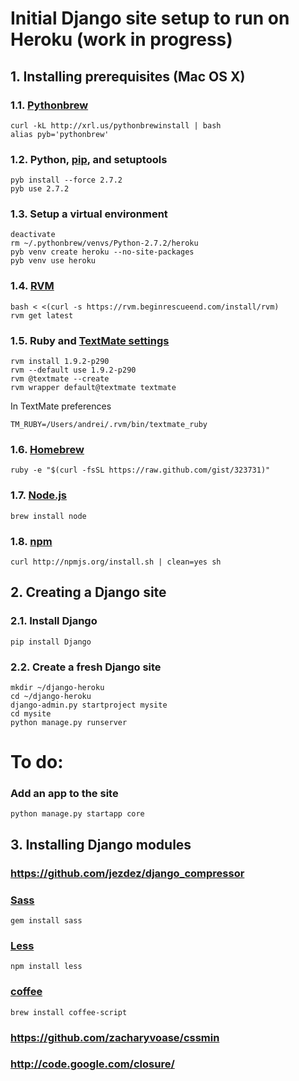 # Initial Django site setup to run on Heroku (work in progress)

## 1. Installing prerequisites (Mac OS X)

### 1.1. [Pythonbrew](https://github.com/utahta/pythonbrew)

    curl -kL http://xrl.us/pythonbrewinstall | bash
    alias pyb='pythonbrew'

### 1.2. Python, [pip](http://pypi.python.org/pypi/pip), and setuptools

    pyb install --force 2.7.2
    pyb use 2.7.2

### 1.3. Setup a virtual environment

    deactivate
    rm ~/.pythonbrew/venvs/Python-2.7.2/heroku
    pyb venv create heroku --no-site-packages
    pyb venv use heroku

### 1.4. [RVM](http://beginrescueend.com/rvm/install/)

    bash < <(curl -s https://rvm.beginrescueend.com/install/rvm)
    rvm get latest

### 1.5. Ruby and [TextMate settings](http://beginrescueend.com/integration/textmate/)

    rvm install 1.9.2-p290
    rvm --default use 1.9.2-p290
    rvm @textmate --create
    rvm wrapper default@textmate textmate
    
In TextMate preferences
    
    TM_RUBY=/Users/andrei/.rvm/bin/textmate_ruby

### 1.6. [Homebrew](https://github.com/mxcl/homebrew/wiki/installation)

    ruby -e "$(curl -fsSL https://raw.github.com/gist/323731)"

### 1.7. [Node.js](github.com/joyent/node/wiki/Installation)

    brew install node

### 1.8. [npm](github.com/isaacs/npm)

    curl http://npmjs.org/install.sh | clean=yes sh




## 2. Creating a Django site

### 2.1. Install Django

    pip install Django

### 2.2. Create a fresh Django site

    mkdir ~/django-heroku
    cd ~/django-heroku
    django-admin.py startproject mysite
    cd mysite
    python manage.py runserver


# To do:

### Add an app to the site

    python manage.py startapp core


## 3. Installing Django modules


### https://github.com/jezdez/django_compressor

### [Sass](http://sass-lang.com/download.html)

    gem install sass

### [Less](http://lesscss.org/)

    npm install less

### [coffee](github.com/jashkenas/coffee-script)

    brew install coffee-script

### https://github.com/zacharyvoase/cssmin

### http://code.google.com/closure/


